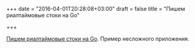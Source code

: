 +++
date = "2016-04-01T20:28:08+03:00"
draft = false
title = "Пишем риалтаймовые стоки на Go"

+++

<p><a href="https://www.pubnub.com/blog/2016-03-30-realtime-stocks-with-go-lang/">Пишем риалтаймовые стоки на Go</a>. Пример несложного приложения.</p>

